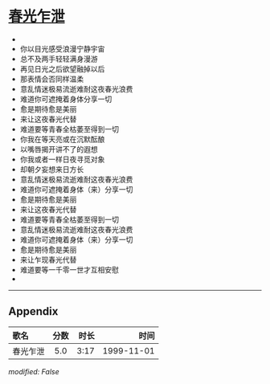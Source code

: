 # [春光乍泄](https://music.163.com/song?id=26075124)

* 
* 你以目光感受浪漫宁静宇宙
* 总不及两手轻轻满身漫游
* 再见日光之后欲望融掉以后
* 那表情会否同样温柔
* 意乱情迷极易流逝难耐这夜春光浪费
* 难道你可遮掩着身体分享一切
* 愈是期待愈是美丽
* 来让这夜春光代替
* 难道要等青春全枯萎至得到一切
* 你我在等天亮或在沉默酝酿
* 以嘴唇揭开讲不了的遐想
* 你我或者一样日夜寻觅对象
* 却朝夕妄想来日方长
* 意乱情迷极易流逝难耐这夜春光浪费
* 难道你可遮掩着身体（来）分享一切
* 愈是期待愈是美丽
* 来让这夜春光代替
* 难道要等青春全枯萎至得到一切
* 意乱情迷极易流逝难耐这夜春光浪费
* 难道你可遮掩着身体（来）分享一切
* 愈是期待愈是美丽
* 来让乍现春光代替
* 难道要等一千零一世才互相安慰
* 


---

## Appendix

|歌名|分数|时长|时间|
|:---|:---:|---:|---:|
|春光乍泄|5.0|3:17|1999-11-01

*modified: False*